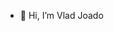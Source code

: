 - 👋 Hi, I’m Vlad Joado


<!---
cybervlado/cybervlado is a ✨ special ✨ repository because its `README.md` (this file) appears on your GitHub profile.
You can click the Preview link to take a look at your changes.
--->
